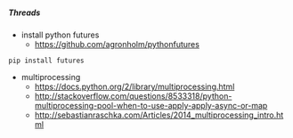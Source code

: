 ##### Threads #####

  * install python futures 
    - https://github.com/agronholm/pythonfutures

```
pip install futures
```
  * multiprocessing
    - https://docs.python.org/2/library/multiprocessing.html
    - http://stackoverflow.com/questions/8533318/python-multiprocessing-pool-when-to-use-apply-apply-async-or-map
    - http://sebastianraschka.com/Articles/2014_multiprocessing_intro.html
  
